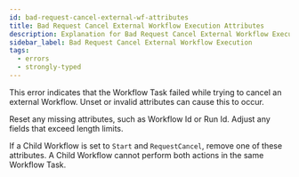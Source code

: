 ```yaml
---
id: bad-request-cancel-external-wf-attributes
title: Bad Request Cancel External Workflow Execution Attributes
description: Explanation for Bad Request Cancel External Workflow Execution error message, and how to fix it.
sidebar_label: Bad Request Cancel External Workflow Execution
tags:
  - errors
  - strongly-typed
---
```


This error indicates that the Workflow Task failed while trying to cancel an external Workflow.
Unset or invalid attributes can cause this to occur.

Reset any missing attributes, such as Workflow Id or Run Id.
Adjust any fields that exceed length limits.

If a Child Workflow is set to `Start` and `RequestCancel`, remove one of these attributes.
A Child Workflow cannot perform both actions in the same Workflow Task.
